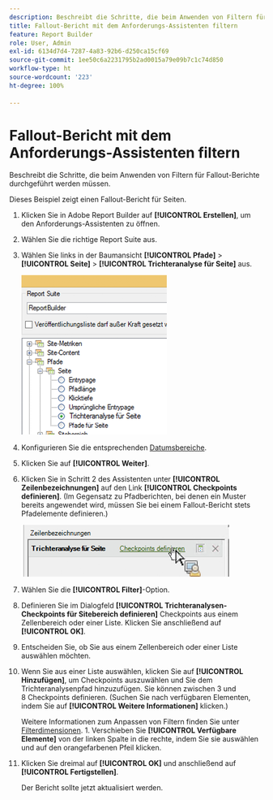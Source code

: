 ```yaml
---
description: Beschreibt die Schritte, die beim Anwenden von Filtern für Fallout-Berichte durchgeführt werden müssen.
title: Fallout-Bericht mit dem Anforderungs-Assistenten filtern
feature: Report Builder
role: User, Admin
exl-id: 6134d7d4-7287-4a83-92b6-d250ca15cf69
source-git-commit: 1ee50c6a2231795b2ad0015a79e09b7c1c74d850
workflow-type: ht
source-wordcount: '223'
ht-degree: 100%

---
```


# Fallout-Bericht mit dem Anforderungs-Assistenten filtern

Beschreibt die Schritte, die beim Anwenden von Filtern für Fallout-Berichte durchgeführt werden müssen.

Dieses Beispiel zeigt einen Fallout-Bericht für Seiten.

1. Klicken Sie in Adobe Report Builder auf **[!UICONTROL Erstellen]**, um den Anforderungs-Assistenten zu öffnen.
1. Wählen Sie die richtige Report Suite aus.
1. Wählen Sie links in der Baumansicht **[!UICONTROL Pfade]** > **[!UICONTROL Seite]** > **[!UICONTROL Trichteranalyse für Seite]** aus.

   ![](assets/page_fallout.png)

1. Konfigurieren Sie die entsprechenden [Datumsbereiche](/help/analyze/report-builder/data-requests/configuring-report-dates/custom-calendar.md).
1. Klicken Sie auf **[!UICONTROL Weiter]**.
1. Klicken Sie in Schritt 2 des Assistenten unter **[!UICONTROL Zeilenbezeichnungen]** auf den Link **[!UICONTROL Checkpoints definieren]**. (Im Gegensatz zu Pfadberichten, bei denen ein Muster bereits angewendet wird, müssen Sie bei einem Fallout-Bericht stets Pfadelemente definieren.)

   ![](assets/define_checkpoints.png)

1. Wählen Sie die **[!UICONTROL Filter]**-Option.

1. Definieren Sie im Dialogfeld **[!UICONTROL Trichteranalysen-Checkpoints für Sitebereich definieren]** Checkpoints aus einem Zellenbereich oder einer Liste. Klicken Sie anschließend auf **[!UICONTROL OK]**.
1. Entscheiden Sie, ob Sie aus einem Zellenbereich oder einer Liste auswählen möchten.
1. Wenn Sie aus einer Liste auswählen, klicken Sie auf **[!UICONTROL Hinzufügen]**, um Checkpoints auszuwählen und Sie dem Trichteranalysenpfad hinzuzufügen. Sie können zwischen 3 und 8 Checkpoints definieren. (Suchen Sie nach verfügbaren Elementen, indem Sie auf **[!UICONTROL Weitere Informationen]** klicken.)

   Weitere Informationen zum Anpassen von Filtern finden Sie unter [Filterdimensionen](/help/analyze/report-builder/layout/c-filter-dimensions/filter-dimensions.md). 1. Verschieben Sie **[!UICONTROL Verfügbare Elemente]** von der linken Spalte in die rechte, indem Sie sie auswählen und auf den orangefarbenen Pfeil klicken.
1. Klicken Sie dreimal auf **[!UICONTROL OK]** und anschließend auf **[!UICONTROL Fertigstellen]**.

   Der Bericht sollte jetzt aktualisiert werden.
